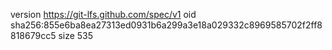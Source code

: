 version https://git-lfs.github.com/spec/v1
oid sha256:855e6ba8ea27313ed0931b6a299a3e18a029332c8969585702f2ff8818679cc5
size 535
